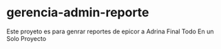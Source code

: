 # gerencia-admin-reporte
Este proyeto es para genrar reportes  de epicor  a Adrina  Final  Todo  En un Solo Proyecto
